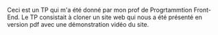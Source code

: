 Ceci est un TP qui m'a été donné par mon prof de Progrtammtion Front-End.
Le TP consistait à cloner un site web qui nous a été présenté en version pdf avec une démonstration vidéo du site.
